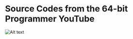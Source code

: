 # Source Codes from the 64-bit Programmer YouTube
![Alt text](https://github.com/64bitprogrammer/Source-Codes/blob/master/Capture.PNG)
